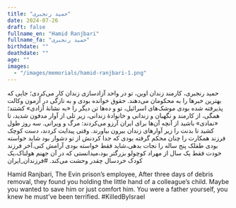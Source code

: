 ```yaml
---
title: "حمید رنجبری"
date: 2024-07-26
draft: false
fullname_en: "Hamid Ranjbari"
fullname_fa: "حمید رنجبری"
birthdate: ""
deathdate: ""
age: ""
images:
  - "/images/memorials/hamid-ranjbari-1.png"
---
```


حمید رنجبری، کارمند زندان اوین،
تو در واحد آزادسازی زندان کار می‌کردی؛ جایی که بهترین خبرها را به محکومان می‌دهند. حقوق خوانده بودی و به تازگی در آزمون وکالت پذیرفته شده بودی
موشک‌های اسرائیل، تو و ده‌ها تن دیگر را «به نشانۀ آزادی» کشتند؛همگی، از کارمند و نگهبان و زندانی و خانوادۀ زندانی، زیر تلی از آوار مدفون شدید، تا «نمادی» باشید از آنچه آن‌ها برای ایران آرزو می‌کردند: مرگ و ویرانی.
سه روز طول کشید تا بدنت را زیر آوارهای زندان بیرون بیاورند. وقتی پیدایت کردند، دست کوچک فرزند همکارت را چنان محکم گرفته بودی که جدا کردنش از تو دشوار بود شاید خواسته بودی طفلک پنج ساله را نجات بدهی،شاید فقط خواسته بودی آرامش کنی.آخر فرزند خودت فقط یک سال از مهراد کوچولو بزرگتر بود،میدانستی که در آن جهنم هولناک،یک کودک خردسال چقدر وحشت می‌کند.
#فرزندان_ایران

Hamid Ranjbari,
The Evin prison’s employee,
After three days of debris removal, they found you holding the little hand of a colleague’s child. Maybe you wanted to save him or just comfort him. You were a father yourself, you knew he must’ve been terrified.
#KilledByIsrael